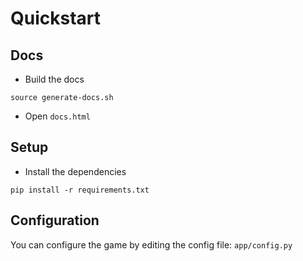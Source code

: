 # Quickstart

## Docs

- Build the docs

```Sh
source generate-docs.sh
```

- Open `docs.html`

## Setup

- Install the dependencies

```Sh
pip install -r requirements.txt
```

## Configuration
You can configure the game by editing the config file: `app/config.py`
